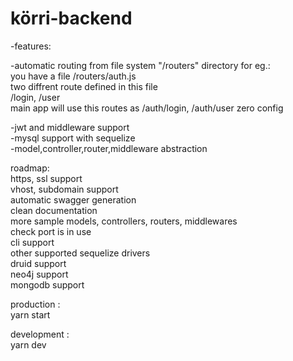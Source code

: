 # körri-backend  

-features:

-automatic routing from file system  "/routers" directory
for eg.:  
  you have a file /routers/auth.js  
  two diffrent route defined in this file   
  /login, /user  
  main app will use this routes as /auth/login, /auth/user
  zero config

-jwt and middleware support  
-mysql support with sequelize  
-model,controller,router,middleware abstraction  

roadmap:  
https, ssl support  
vhost, subdomain support  
automatic swagger generation  
clean documentation  
more sample models, controllers, routers, middlewares  
check port is in use  
cli support  
other supported sequelize drivers  
druid support  
neo4j support  
mongodb support

production :  
yarn start

development :  
yarn dev
